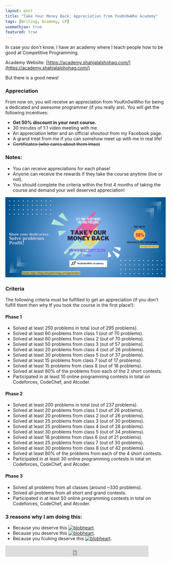 ```yaml
---
layout: post
title: "Take Your Money Back: Appreciation from YouKn0wWho Academy"
tags: [Writing, Academy, CP]
usemathjax: true
featured: true
---
```


In case you don't know, I have an academy where I teach people how to be good at Competitive Programming. 

Academy Website: [https://academy.shahjalalshohag.com/](https://academy.shahjalalshohag.com/)

But there is a good news!

### Appreciation
From now on, you will receive an appreciation from YouKn0wWho for being a dedicated and awesome programmer (if you really are). You will get the following incentives:
- **Get 50% discount in your next course.**
- 30 minutes of 1:1 video meeting with me.
- An appreciation letter and an official shoutout from my Facebook page.
- A grand treat from me if you can somehow meet up with me in real life!
- ~~Certificates (who cares about them lmao)~~

### Notes:
- You can receive appreciations for each phase! 
- Anyone can receive the rewards if they take the course anytime (live or not). 
- You should complete the criteria within the first 4 months of taking the course and demand your well deserved appreciation!

![appreciation](/assets/images/appreciation.png)

### Criteria
The following criteria must be fulfilled to get an appreciation (if you don't fulfill them then why tf you took the course in the first place!):

#### Phase 1
- Solved at least 250 problems in total (out of 295 problems).
- Solved at least 60 problems from class 1 (out of 70 problems).
- Solved at least 60 problems from class 2 (out of 70 problems).
- Solved at least 50 problems from class 3 (out of 57 problems).
- Solved at least 20 problems from class 4 (out of 26 problems).
- Solved at least 30 problems from class 5 (out of 37 problems).
- Solved at least 15 problems from class 7 (out of 17 problems).
- Solved at least 15 problems from class 8 (out of 18  problems).
- Solved at least 80% of the problems from each of the 2 short contests.
- Participated in at least 10 online programming contests in total on Codeforces, CodeChef, and Atcoder.

#### Phase 2
- Solved at least 200 problems in total (out of 237 problems).
- Solved at least 20 problems from class 1 (out of 26 problems).
- Solved at least 20 problems from class 2 (out of 26 problems).
- Solved at least 25 problems from class 3 (out of 30 problems).
- Solved at least 25 problems from class 4 (out of 28 problems).
- Solved at least 30 problems from class 5 (out of 34 problems).
- Solved at least 18 problems from class 6 (out of 21 problems).
- Solved at least 25 problems from class 7 (out of 30 problems).
- Solved at least 30 problems from class 8 (out of 42 problems).
- Solved at least 80% of the problems from each of the 4 short contests.
- Participated in at least 30 online programming contests in total on Codeforces, CodeChef, and Atcoder.

#### Phase 3
- Solved all problems from all classes (around ~330 problems).
- Solved all problems from all short and grand contests.
- Participated in at least 50 online programming contests in total on Codeforces, CodeChef, and Atcoder.

### 3 reasons why I am doing this:
- Because you deserve this <a href="https://emoji.gg/emoji/8771_blobheart"><img src="https://emoji.gg/assets/emoji/8771_blobheart.png" width="16px" height="16px" alt="blobheart"></a>.
- Because you deserve this <a href="https://emoji.gg/emoji/8771_blobheart"><img src="https://emoji.gg/assets/emoji/8771_blobheart.png" width="16px" height="16px" alt="blobheart"></a>.
- Because you fcuking deserve this <a href="https://emoji.gg/emoji/8771_blobheart"><img src="https://emoji.gg/assets/emoji/8771_blobheart.png" width="16px" height="16px" alt="blobheart"></a>.

<iframe src="https://www.facebook.com/plugins/like.php?href=https%3A%2F%2Fshahjalalshohag.github.io%2Fnirvana%2F&width=450&layout=standard&action=like&size=small&share=true&height=35&appId" width="450" height="35" style="border:none;overflow:hidden" scrolling="no" frameborder="0" allowfullscreen="true" allow="autoplay; clipboard-write; encrypted-media; picture-in-picture; web-share"></iframe>

<div id="fb-root"></div>
<script async defer crossorigin="anonymous" src="https://connect.facebook.net/en_US/sdk.js#xfbml=1&version=v12.0" nonce="my6ulbt3"></script>

<div class="fb-comments" data-href="https://shahjalalshohag.github.io/nirvana/" data-width="" data-numposts="5"></div>
